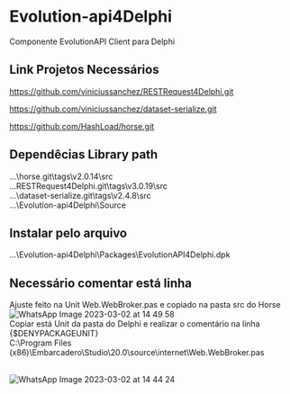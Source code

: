 # Evolution-api4Delphi<br />
Componente EvolutionAPI Client para Delphi

## Link Projetos Necessários <br />
https://github.com/viniciussanchez/RESTRequest4Delphi.git <br />

https://github.com/viniciussanchez/dataset-serialize.git <br />

https://github.com/HashLoad/horse.git <br />


## Dependêcias Library path <br />
...\horse.git\tags\v2.0.14\src <br />
...RESTRequest4Delphi.git\tags\v3.0.19\src <br />
...\dataset-serialize.git\tags\v2.4.8\src <br />
...\Evolution-api4Delphi\Source <br />

## Instalar pelo arquivo <br /> 
...\Evolution-api4Delphi\Packages\EvolutionAPI4Delphi.dpk <br />


## Necessário comentar está linha <br /> 
Ajuste feito na Unit Web.WebBroker.pas e copiado na pasta src do Horse
![WhatsApp Image 2023-03-02 at 14 49 58](https://user-images.githubusercontent.com/69150213/222624501-b374489c-f198-4de7-98b0-75b2768e2406.jpeg)
 <br /> 
Copiar está Unit da pasta do Delphi e realizar o comentário na linha {$DENYPACKAGEUNIT}  <br /> 
C:\Program Files (x86)\Embarcadero\Studio\20.0\source\internet\Web.WebBroker.pas  <br /> 
 <br /> 
 
![WhatsApp Image 2023-03-02 at 14 44 24](https://user-images.githubusercontent.com/69150213/222625763-04dcbb6a-efa8-4bb7-8ddf-849c426a8992.jpeg)
